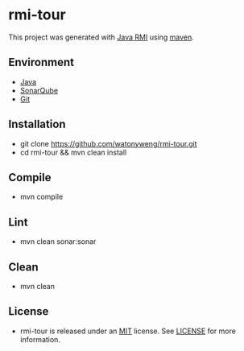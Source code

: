 # rmi-tour

This project was generated with [Java RMI](https://docs.oracle.com/javase/tutorial/rmi/index.html) using [maven](https://github.com/apache/maven).

## Environment

- [Java](https://www.oracle.com/technetwork/java/index.html)
- [SonarQube](https://www.sonarqube.org)
- [Git](https://git-scm.com)

## Installation

- git clone https://github.com/watonyweng/rmi-tour.git
- cd rmi-tour && mvn clean install

## Compile

- mvn compile


## Lint

- mvn clean sonar:sonar

## Clean

- mvn clean

## License

- rmi-tour is released under an [MIT](https://opensource.org/licenses/MIT) license. See [LICENSE](https://github.com/watonyweng/rmi-tour/tree/master/LICENSE) for more information.
